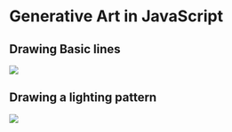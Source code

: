 # Generative Art in JavaScript

## Drawing Basic lines

![](videos/gif_1.gif)

## Drawing a lighting pattern

![](videos/gif_2.gif)

